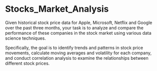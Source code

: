 # Stocks_Market_Analysis

Given historical stock price data for Apple, Microsoft, Netflix and Google over the past three months, 
your task is to analyze and compare the performance of these companies in the stock market using various data science techniques.

Specifically, the goal is to identify trends and patterns in stock price movements, 
calculate moving averages and volatility for each company, 
and conduct correlation analysis to examine the relationships between different stock prices.

